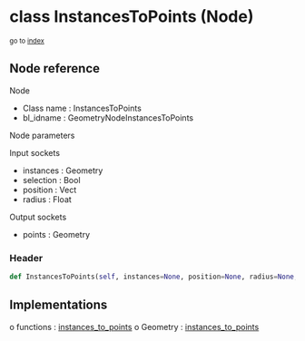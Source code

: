 # class InstancesToPoints (Node)

<sub>go to [index](/docs/index.md)</sub>

## Node reference

Node
 - Class name : InstancesToPoints
 - bl_idname : GeometryNodeInstancesToPoints

Node parameters

Input sockets
 - instances : Geometry
 - selection : Bool
 - position : Vect
 - radius : Float

Output sockets
 - points : Geometry

### Header

``` python
def InstancesToPoints(self, instances=None, position=None, radius=None, selection=None, node_label=None, node_color=None):
```

## Implementations

o functions : [instances_to_points](/docs/GeoNodes_classes/GLOBAL.md#instances_to_points)
o Geometry : [instances_to_points](/docs/GeoNodes_classes/Geometry.md#instances_to_points) 

